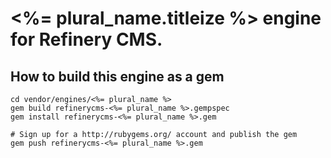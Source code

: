 # <%= plural_name.titleize %> engine for Refinery CMS.

## How to build this engine as a gem

    cd vendor/engines/<%= plural_name %>
    gem build refinerycms-<%= plural_name %>.gempspec
    gem install refinerycms-<%= plural_name %>.gem
    
    # Sign up for a http://rubygems.org/ account and publish the gem
    gem push refinerycms-<%= plural_name %>.gem